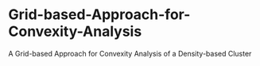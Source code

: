 # Grid-based-Approach-for-Convexity-Analysis
 A Grid-based Approach for Convexity Analysis of a Density-based Cluster
